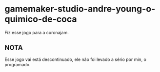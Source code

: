 # gamemaker-studio-andre-young-o-quimico-de-coca
Fiz esse jogo para a coronajam.
## NOTA
Esse jogo vai está descontinuado, ele não foi levado a sério por min, o programado.